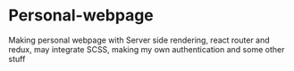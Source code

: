 # Personal-webpage
Making personal webpage with Server side rendering, react router and redux, may integrate SCSS, making my own authentication and some other stuff
